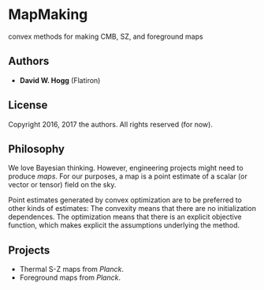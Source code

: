 # MapMaking
convex methods for making CMB, SZ, and foreground maps

## Authors
- **David W. Hogg** (Flatiron)

## License
Copyright 2016, 2017 the authors.
All rights reserved (for now).

## Philosophy
We love Bayesian thinking.
However, engineering projects might need to produce *maps*.
For our purposes, a map is a point estimate of a scalar (or vector or tensor) field on the sky.

Point estimates generated by convex optimization are to be preferred to other kinds of estimates:
The convexity means that there are no initialization dependences.
The optimization means that there is an explicit objective function,
which makes explicit the assumptions underlying the method.

## Projects
- Thermal S-Z maps from *Planck*.
- Foreground maps from *Planck*.
